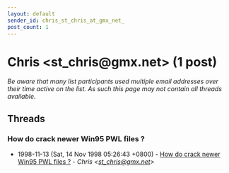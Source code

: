 ```yaml
---
layout: default
sender_id: chris_st_chris_at_gmx_net_
post_count: 1
---
```


# Chris <st_chris<span>@</span>gmx.net> (1 post)

_Be aware that many list participants used multiple email addresses over their time active on the list. As such this page may not contain all threads available._

## Threads

### How do crack newer Win95 PWL files ?
+ 1998-11-13 (Sat, 14 Nov 1998 05:26:43 +0800) - [How do crack newer Win95 PWL files ?](/archive/1998/11/6e26aa63ca1537913d5e3c81fa211ef5ac3dc807e05677bbeba28e0e3bfbc198) - _Chris \<st_chris@gmx.net\>_

